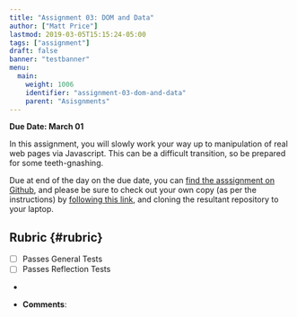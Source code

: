 ```yaml
---
title: "Assignment 03: DOM and Data"
author: ["Matt Price"]
lastmod: 2019-03-05T15:15:24-05:00
tags: ["assignment"]
draft: false
banner: "testbanner"
menu:
  main:
    weight: 1006
    identifier: "assignment-03-dom-and-data"
    parent: "Asisgnments"
---
```


**Due Date: March 01**

In this assignment, you will slowly work your way up to manipulation of real web pages via Javascript.  This can be a difficult transition, so be prepared for some teeth-gnashing.

Due at end of the day on the due date, you can [find the asssignment on Github](https://classroom.github.com/a/%5FocP1kS-), and please be sure to check out your own copy (as per the instructions) by [following this link](https://classroom.github.com/a/%5FocP1kS-), and cloning the resultant repository to your laptop.


## Rubric {#rubric}

-   [ ] Passes General Tests
-   [ ] Passes Reflection Tests
-

-   **Comments**:
